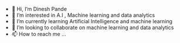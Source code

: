 - 👋 Hi, I’m Dinesh Pande
- 👀 I’m interested in A.I , Machine learning and data analytics 
- 🌱 I’m currently learning Artificial Intelligence and machine learning 
- 💞️ I’m looking to collaborate on machine learning and data analytics 
- 📫 How to reach me ...

<!---
Rud6002/Rud6002 is a ✨ special ✨ repository because its `README.md` (this file) appears on your GitHub profile.
You can click the Preview link to take a look at your changes.
--->
